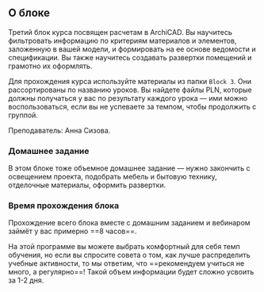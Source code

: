 ## О блоке

Третий блок курса посвящен расчетам в ArchiCAD. Вы научитесь фильтровать информацию по критериям материалов и элементов, заложенную в вашей модели, и формировать на ее основе ведомости и спецификации. Вы также научитесь создавать развертки помещений и грамотно их оформлять.

Для прохождения курса используйте материалы из папки `Block 3`. Они рассортированы по названию уроков. Вы найдете файлы PLN, которые должны получаться у вас по результату каждого урока — ими можно воспользоваться, если вы не успеваете за темпом, чтобы продолжить с группой.

Преподаватель: Анна Сизова.

### Домашнее задание

В этом блоке тоже объемное домашнее задание — нужно закончить с освещением проекта, подобрать мебель и бытовую технику, отделочные материалы, оформить развертки.

### Время прохождения блока

Прохождение всего блока вместе с домашним заданием и вебинаром займёт у вас примерно ==8 часов==.

На этой программе вы можете выбрать комфортный для себя темп обучения, но если вы спросите совета о том, как лучше распределить учебные активности, то мы ответим, что ==рекомендуем учиться не много, а регулярно==! Такой объем информации будет сложно усвоить за 1-2 дня.
